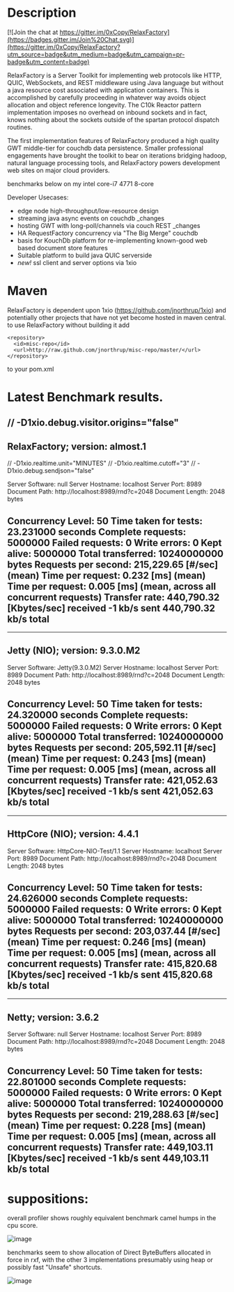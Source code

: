 Description
===

[![Join the chat at https://gitter.im/0xCopy/RelaxFactory](https://badges.gitter.im/Join%20Chat.svg)](https://gitter.im/0xCopy/RelaxFactory?utm_source=badge&utm_medium=badge&utm_campaign=pr-badge&utm_content=badge)

RelaxFactory is a Server Toolkit for implementing web protocols 
like HTTP, QUIC, WebSockets, and REST middleware using Java 
language but without a java resource cost associated with 
application containers.  This is accomplished by carefully 
proceeding in whatever way avoids object allocation and object 
reference longevity.  The C10k Reactor pattern implementation 
imposes no overhead on inbound sockets and in fact, knows nothing 
about the sockets outside of the spartan protocol dispatch 
routines.

The first implementation features of RelaxFactory produced a high 
quality GWT middle-tier for couchdb data persistence.  Smaller 
professional engagements have brought the toolkit to bear on 
iterations bridging hadoop, natural language processing tools, 
and RelaxFactory powers development web sites on major cloud 
providers.

benchmarks below on my intel core-i7 4771 8-core


Developer Usecases:

 * edge node high-throughput/low-resource design
 * streaming java async events on couchdb _changes
 * hosting GWT with long-poll/channels via couch REST _changes
 * HA RequestFactory concurrency via "The Big Merge" couchdb
 * basis for KouchDb platform for re-implementing known-good web based document store features
 * Suitable platform to build java QUIC serverside
 * _new!_ ssl client and server options via 1xio

Maven
===

RelaxFactory is dependent upon 1xio (https://github.com/jnorthrup/1xio) and potentially other projects that have not yet become hosted in maven central.  to use RelaxFactory without building it add 

```
<repository>
  <id>misc-repo</id>
  <url>http://raw.github.com/jnorthrup/misc-repo/master/</url>
</repository>
```

to your pom.xml


Latest Benchmark results.
==========

// -D1xio.debug.visitor.origins="false"
---------------------------------------------------------------
RelaxFactory; version: almost.1
---------------------------------------------------------------
// -D1xio.realtime.unit="MINUTES"
// -D1xio.realtime.cutoff="3"
// -D1xio.debug.sendjson="false"

Server Software:		null
Server Hostname:		localhost
Server Port:			8989
Document Path:			http://localhost:8989/rnd?c=2048
Document Length:		2048 bytes

Concurrency Level:		50
Time taken for tests:		23.231000 seconds
Complete requests:		5000000
Failed requests:		0
Write errors:			0
Kept alive:			5000000
Total transferred:		10240000000 bytes
Requests per second:		215,229.65 [#/sec] (mean)
Time per request:		0.232 [ms] (mean)
Time per request:		0.005 [ms] (mean, across all concurrent requests)
Transfer rate:			440,790.32 [Kbytes/sec] received
				-1 kb/s sent
				440,790.32 kb/s total
---------------------------------------------------------------
---------------------------------------------------------------
Jetty (NIO); version: 9.3.0.M2
---------------------------------------------------------------

Server Software:		Jetty(9.3.0.M2)
Server Hostname:		localhost
Server Port:			8989
Document Path:			http://localhost:8989/rnd?c=2048
Document Length:		2048 bytes

Concurrency Level:		50
Time taken for tests:		24.320000 seconds
Complete requests:		5000000
Failed requests:		0
Write errors:			0
Kept alive:			5000000
Total transferred:		10240000000 bytes
Requests per second:		205,592.11 [#/sec] (mean)
Time per request:		0.243 [ms] (mean)
Time per request:		0.005 [ms] (mean, across all concurrent requests)
Transfer rate:			421,052.63 [Kbytes/sec] received
				-1 kb/s sent
				421,052.63 kb/s total
---------------------------------------------------------------
---------------------------------------------------------------
HttpCore (NIO); version: 4.4.1
---------------------------------------------------------------

Server Software:		HttpCore-NIO-Test/1.1
Server Hostname:		localhost
Server Port:			8989
Document Path:			http://localhost:8989/rnd?c=2048
Document Length:		2048 bytes

Concurrency Level:		50
Time taken for tests:		24.626000 seconds
Complete requests:		5000000
Failed requests:		0
Write errors:			0
Kept alive:			5000000
Total transferred:		10240000000 bytes
Requests per second:		203,037.44 [#/sec] (mean)
Time per request:		0.246 [ms] (mean)
Time per request:		0.005 [ms] (mean, across all concurrent requests)
Transfer rate:			415,820.68 [Kbytes/sec] received
				-1 kb/s sent
				415,820.68 kb/s total
---------------------------------------------------------------
---------------------------------------------------------------
Netty; version: 3.6.2
---------------------------------------------------------------

Server Software:		null
Server Hostname:		localhost
Server Port:			8989
Document Path:			http://localhost:8989/rnd?c=2048
Document Length:		2048 bytes

Concurrency Level:		50
Time taken for tests:		22.801000 seconds
Complete requests:		5000000
Failed requests:		0
Write errors:			0
Kept alive:			5000000
Total transferred:		10240000000 bytes
Requests per second:		219,288.63 [#/sec] (mean)
Time per request:		0.228 [ms] (mean)
Time per request:		0.005 [ms] (mean, across all concurrent requests)
Transfer rate:			449,103.11 [Kbytes/sec] received
				-1 kb/s sent
				449,103.11 kb/s total
---------------------------------------------------------------


suppositions:
==
overall profiler shows roughly equivalent benchmark camel humps in the cpu score.

![image](https://cloud.githubusercontent.com/assets/73514/7576808/b132a70e-f7f6-11e4-9780-4847330e0426.png)

benchmarks seem to show allocation of Direct ByteBuffers allocated in force in rxf, with the other 3 implementations presumably using heap or possibly fast "Unsafe" shortcuts.

![image](https://cloud.githubusercontent.com/assets/73514/7576943/f82f7c94-f7f7-11e4-8556-c0ed82daad9a.png)
